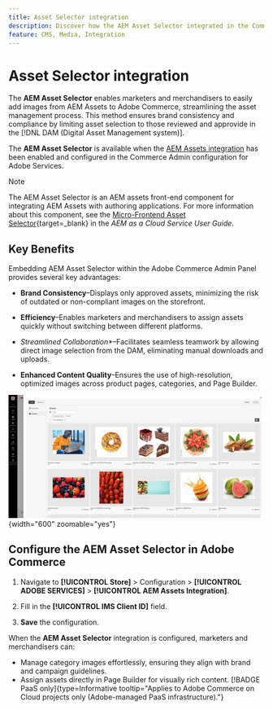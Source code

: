 ```yaml
---
title: Asset Selector integration
description: Discover how the AEM Asset Selector integrated in the Commerce Admin helps marketers and merchandisers easily add images from AEM Assets to Adobe Commerce, streamlining asset management.
feature: CMS, Media, Integration
---
```

# Asset Selector integration

The **AEM Asset Selector** enables marketers and merchandisers to easily add images from AEM Assets to Adobe Commerce, streamlining the asset management process. This method ensures brand consistency and compliance by limiting asset selection to those reviewed and approvide in the [!DNL DAM (Digital Asset Management system)].

The **AEM Asset Selector** is available when the [AEM Assets integration](../overview.md) has been enabled and configured  in the Commerce Admin configuration for Adobe Services.

>[!NOTE]
>
> The AEM Asset Selector is an AEM assets front-end component for integrating AEM Assets with authoring applications. For more information about this component, see the [Micro-Frontend Asset Selector](https://experienceleague.adobe.com/en/docs/experience-manager-cloud-service/content/assets/manage/asset-selector/overview-asset-selector){target=_blank} in the *AEM as a Cloud Service User Guide*.

## Key Benefits

Embedding AEM Asset Selector within the Adobe Commerce Admin Panel provides several key advantages:

* **Brand Consistency**–Displays only approved assets, minimizing the risk of outdated or non-compliant images on the storefront.

* **Efficiency**–Enables marketers and merchandisers to assign assets quickly without switching between different platforms.

* *Streamlined Collaboration**–Facilitates seamless teamwork by allowing direct image selection from the DAM, eliminating manual downloads and uploads.

* **Enhanced Content Quality**–Ensures the use of high-resolution, optimized images across product pages, categories, and Page Builder.

![Asset Selector](../assets/asset-selector.png){width="600" zoomable="yes"}

## Configure the AEM Asset Selector in Adobe Commerce

1. Navigate to **[!UICONTROL Store]** > Configuration > **[!UICONTROL ADOBE SERVICES]** > **[!UICONTROL AEM Assets Integration]**.

1. Fill in the **[!UICONTROL IMS Client ID]** field.

1. **Save** the configuration.

When the **AEM Asset Selector** integration is configured, marketers and merchandisers can:

* Manage category images effortlessly, ensuring they align with brand and campaign guidelines.
* Assign assets directly in Page Builder for visually rich content. [!BADGE PaaS only]{type=Informative tooltip="Applies to Adobe Commerce on Cloud projects only (Adobe-managed PaaS infrastructure)."}
